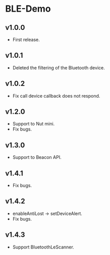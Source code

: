 # BLE-Demo

## v1.0.0
- First release.

## v1.0.1
- Deleted the filtering of the Bluetooth device.

## v1.0.2
- Fix call device callback does not respond.

## v1.2.0
- Support to Nut mini.
- Fix bugs.

## v1.3.0
- Support to Beacon API.

## v1.4.1
- Fix bugs.

## v1.4.2
- enableAntiLost -> setDeviceAlert.
- Fix bugs.

## v1.4.3
- Support BluetoothLeScanner.